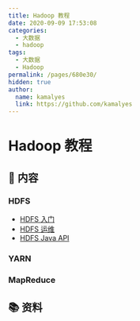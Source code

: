 ```yaml
---
title: Hadoop 教程
date: 2020-09-09 17:53:08
categories: 
  - 大数据
  - hadoop
tags: 
  - 大数据
  - Hadoop
permalink: /pages/680e30/
hidden: true
author: 
  name: kamalyes
  link: https://github.com/kamalyes
---
```


# Hadoop 教程

## 📖 内容

### HDFS

- [HDFS 入门](01.hdfs/01.HDFS入门.md)
- [HDFS 运维](01.hdfs/02.HDFS运维.md)
- [HDFS Java API](01.hdfs/03.HDFSJavaApi.md)

### YARN

### MapReduce

## 📚 资料
